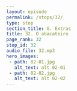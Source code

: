 ```yaml
---
layout: episode
permalink: /stops/32/
type: stop
section_title: G. Extras
title: 32. O abacateiro
page_rank: 32
stop_id: 32
audio_file: 32.mp3
hero_images:
 - path: 02-01.jpg
   alt_text: alt 02-01
 - path: 02-02.jpg
   alt_text: alt 02-02
---
```

